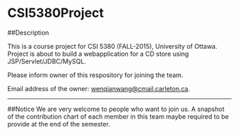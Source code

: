 # CSI5380Project

##Description

This is a course project for CSI 5380 (FALL-2015), University of Ottawa.
Project is about to build a webapplication for a CD store using JSP/Servlet/JDBC/MySQL.

Please inform owner of this respository for joining the team.

Email address of the owner: 
wenqianwang@cmail.carleton.ca.

---

##Notice
We are very welcome to people who want to join us.
A snapshot of the contribution chart of each member in this team maybe required to be provide at the end of the semester.

